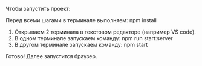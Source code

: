 Чтобы запустить проект: 

Перед всеми шагами в терминале выполняем: npm install

1. Открываем 2 терминала в текстовом редакторе (например VS code).
2. В одном терминале запускаем команду:    npm run start:server
3. В другом терминале запускаем команду: npm start

Готово! Далее запустится браузер.
